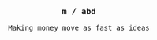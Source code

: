 <div align='center'>
  
<h3>
    <samp>
        <strong>m / abd</strong>
    </samp>
</h3>
<p>
    <samp>
        Making money move as fast as ideas
    </samp>
</p>

</div>

